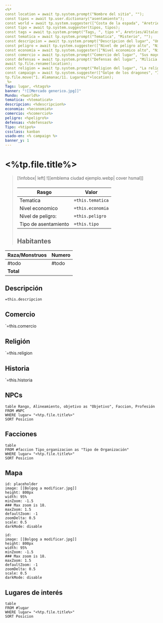 ```yaml
---
<%*
const location = await tp.system.prompt("Nombre del sitio", "");
const tipos = await tp.user.dictionary("asentamiento");
const world = await tp.system.suggester(["Costa de la espada", "Aretries"], ["Golpe de los dragones ", "Aretries"]);
const tipo = await tp.system.suggester(tipos, tipos);
const tags = await tp.system.prompt("Tags, ", tipo +", Aretries/Altalos", "");
const tematica = await tp.system.prompt("Tematica", "Misterio", "");
const descripcion = await tp.system.prompt("Descripcion del lugar", "Una de las principales ciudades...", "");
const peligro = await tp.system.suggester(["Nivel de peligro alto", "Nivel de peligro medio", "Nivel de peligro bajo", "Seguro"], ["Alto", "Medio","Bajo", "Seguro"]);
const economia = await tp.system.suggester(["Nivel economico alto", "Nivel economico medio", "Nivel economico bajo", "No Aplica"], ["Alto", "Medio","Bajo", "N/A"]);
const comercio = await tp.system.prompt("Comercio del lugar", "Sus mayores importaciones son...", "");
const defensas = await tp.system.prompt("Defensas del lugar", "Milicia local...", "");
await tp.file.rename(location);
const religion = await tp.system.prompt("Religion del lugar", "La religion dominante es...", "");
const campaign = await tp.system.suggester(["Golpe de los dragones", "Islas Shamal", "Otra", "No"], ["Golpe de los dragones ", "Chumipower","Otra", "No"]);
tp.file.move("1. Alamanac/11. Lugares/"+location);
_%>
Tags: lugar, <%tags%>
banner: "![[Mercado generico.jpg]]"
Mundo: <%world%>
tematica: <%tematica%>
descripcion: <%descripcion%>
economia: <%economia%>
comercio: <%comercio%>
peligro: <%peligro%>
defensas: <%defensas%>
Tipo: <%tipo%>
cssclass: kanban
usado-en: <% campaign %>
banner_y: 1
---
```


#  <%tp.file.title%>

> [!infobox| left]
>![[emblema ciudad ejemplo.webp| cover hsmal]]
> ###
> |Rasgo | Valor |
> | --- | --- |
> | Tematica | `=this.tematica`|
>  | Nivel economico | `=this.economia` |
> |  Nivel de peligro: | `=this.peligro` |
> | Tipo de asentamiento | `=this.tipo` |
> ## Habitantes
| Raza/Monstruos | Numero |
| -------------- | ------ |
| #todo          | #todo  |
| **Total**      |        |
<!-- TBLFM: @>$2=sum(@I..@-1) -->

## Descripción
`=this.descripcion`

## Comercio
`=this.comercio
## Religión
`=this.religion
## Historia
`=this.historia
## NPCs

```dataview
table Rango, Alineamiento, objetivo as "Objetivo", Faccion, Profesión
FROM #NPC
WHERE lugar= "<%tp.file.title%>"
SORT Posicion
```
## Facciones

```dataview
table
FROM #faccion Tipo_organizacion as "Tipo de Organización"
WHERE lugar= "<%tp.file.title%>"
SORT Posicion
```
## Mapa
```leaflet
id: placeholder
image: [[Bolgog a modificar.jpg]]
height: 800px
width: 95%
minZoom: -1.5
### Max zoom is 18.
maxZoom: 1.5
defaultZoom: -1
zoomDelta: 0.5
scale: 0.5
darkMode: disable
```
```leaflet
id: 
image: [[Bolgog a modificar.jpg]]
height: 800px
width: 95%
minZoom: -1.5
### Max zoom is 18.
maxZoom: 1.5
defaultZoom: -1
zoomDelta: 0.5
scale: 0.5
darkMode: disable
```
## Lugares de interés
```dataview
table
FROM #lugar 
WHERE lugar= "<%tp.file.title%>"
SORT Posicion
```

